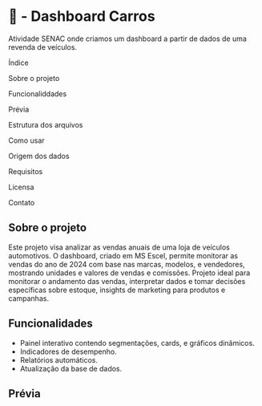 # 🚗 - Dashboard Carros 
Atividade SENAC onde criamos um dashboard a partir de dados de uma revenda de veículos.

Índice

Sobre o projeto

Funcionaliddades

Prévia

Estrutura dos arquivos

Como usar

Origem dos dados

Requisitos

Licensa

Contato
## Sobre o projeto
  Este projeto visa analizar as vendas anuais de uma loja de veículos automotivos. O dashboard, criado em MS Escel, permite monitorar as vendas do ano de 2024 com base nas marcas, modelos, e vendedores, mostrando unidades e valores de vendas e comissões.
  Projeto ideal para monitorar o andamento das vendas, interpretar dados e tomar decisões específicas sobre estoque, insights de marketing para produtos e campanhas.
## Funcionalidades
- Painel interativo contendo segmentações, cards, e gráficos dinâmicos.
- Indicadores de desempenho.
- Relatórios automáticos.
- Atualização da base de dados.
## Prévia
